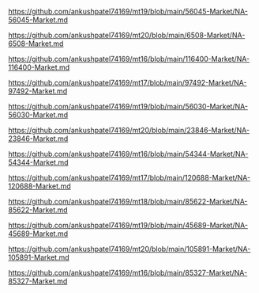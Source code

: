 <p><a href="https://github.com/ankushpatel74169/mt19/blob/main/56045-Market/NA-56045-Market.md">https://github.com/ankushpatel74169/mt19/blob/main/56045-Market/NA-56045-Market.md</a></p><p><a href="https://github.com/ankushpatel74169/mt20/blob/main/6508-Market/NA-6508-Market.md">https://github.com/ankushpatel74169/mt20/blob/main/6508-Market/NA-6508-Market.md</a></p><p><a href="https://github.com/ankushpatel74169/mt16/blob/main/116400-Market/NA-116400-Market.md">https://github.com/ankushpatel74169/mt16/blob/main/116400-Market/NA-116400-Market.md</a></p><p><a href="https://github.com/ankushpatel74169/mt17/blob/main/97492-Market/NA-97492-Market.md">https://github.com/ankushpatel74169/mt17/blob/main/97492-Market/NA-97492-Market.md</a></p><p><a href="https://github.com/ankushpatel74169/mt19/blob/main/56030-Market/NA-56030-Market.md">https://github.com/ankushpatel74169/mt19/blob/main/56030-Market/NA-56030-Market.md</a></p><p><a href="https://github.com/ankushpatel74169/mt20/blob/main/23846-Market/NA-23846-Market.md">https://github.com/ankushpatel74169/mt20/blob/main/23846-Market/NA-23846-Market.md</a></p><p><a href="https://github.com/ankushpatel74169/mt16/blob/main/54344-Market/NA-54344-Market.md">https://github.com/ankushpatel74169/mt16/blob/main/54344-Market/NA-54344-Market.md</a></p><p><a href="https://github.com/ankushpatel74169/mt17/blob/main/120688-Market/NA-120688-Market.md">https://github.com/ankushpatel74169/mt17/blob/main/120688-Market/NA-120688-Market.md</a></p><p><a href="https://github.com/ankushpatel74169/mt18/blob/main/85622-Market/NA-85622-Market.md">https://github.com/ankushpatel74169/mt18/blob/main/85622-Market/NA-85622-Market.md</a></p><p><a href="https://github.com/ankushpatel74169/mt19/blob/main/45689-Market/NA-45689-Market.md">https://github.com/ankushpatel74169/mt19/blob/main/45689-Market/NA-45689-Market.md</a></p><p><a href="https://github.com/ankushpatel74169/mt20/blob/main/105891-Market/NA-105891-Market.md">https://github.com/ankushpatel74169/mt20/blob/main/105891-Market/NA-105891-Market.md</a></p><p><a href="https://github.com/ankushpatel74169/mt16/blob/main/85327-Market/NA-85327-Market.md">https://github.com/ankushpatel74169/mt16/blob/main/85327-Market/NA-85327-Market.md</a></p>
